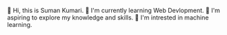 👋 Hi, this is Suman Kumari.
🌱 I'm currently learning Web Devlopment.
🔷 I'm aspiring to explore my knowledge and skills.
🎯 I'm intrested in machine learning.
